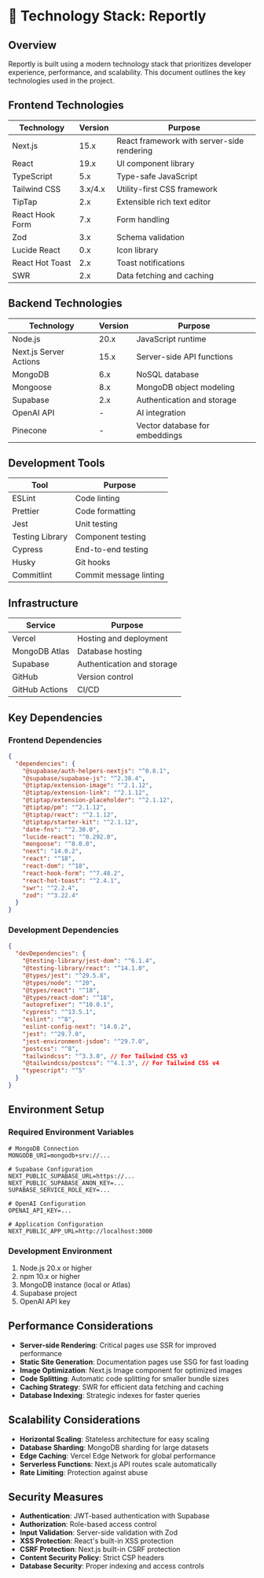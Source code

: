 # 📘 Technology Stack: Reportly

## Overview

Reportly is built using a modern technology stack that prioritizes developer experience, performance, and scalability. This document outlines the key technologies used in the project.

## Frontend Technologies

| Technology | Version | Purpose |
|------------|---------|---------|
| Next.js | 15.x | React framework with server-side rendering |
| React | 19.x | UI component library |
| TypeScript | 5.x | Type-safe JavaScript |
| Tailwind CSS | 3.x/4.x | Utility-first CSS framework |
| TipTap | 2.x | Extensible rich text editor |
| React Hook Form | 7.x | Form handling |
| Zod | 3.x | Schema validation |
| Lucide React | 0.x | Icon library |
| React Hot Toast | 2.x | Toast notifications |
| SWR | 2.x | Data fetching and caching |

## Backend Technologies

| Technology | Version | Purpose |
|------------|---------|---------|
| Node.js | 20.x | JavaScript runtime |
| Next.js Server Actions | 15.x | Server-side API functions |
| MongoDB | 6.x | NoSQL database |
| Mongoose | 8.x | MongoDB object modeling |
| Supabase | 2.x | Authentication and storage |
| OpenAI API | - | AI integration |
| Pinecone | - | Vector database for embeddings |

## Development Tools

| Tool | Purpose |
|------|---------|
| ESLint | Code linting |
| Prettier | Code formatting |
| Jest | Unit testing |
| Testing Library | Component testing |
| Cypress | End-to-end testing |
| Husky | Git hooks |
| Commitlint | Commit message linting |

## Infrastructure

| Service | Purpose |
|---------|---------|
| Vercel | Hosting and deployment |
| MongoDB Atlas | Database hosting |
| Supabase | Authentication and storage |
| GitHub | Version control |
| GitHub Actions | CI/CD |

## Key Dependencies

### Frontend Dependencies

```json
{
  "dependencies": {
    "@supabase/auth-helpers-nextjs": "^0.8.1",
    "@supabase/supabase-js": "^2.38.4",
    "@tiptap/extension-image": "^2.1.12",
    "@tiptap/extension-link": "^2.1.12",
    "@tiptap/extension-placeholder": "^2.1.12",
    "@tiptap/pm": "^2.1.12",
    "@tiptap/react": "^2.1.12",
    "@tiptap/starter-kit": "^2.1.12",
    "date-fns": "^2.30.0",
    "lucide-react": "^0.292.0",
    "mongoose": "^8.0.0",
    "next": "14.0.2",
    "react": "^18",
    "react-dom": "^18",
    "react-hook-form": "^7.48.2",
    "react-hot-toast": "^2.4.1",
    "swr": "^2.2.4",
    "zod": "^3.22.4"
  }
}
```

### Development Dependencies

```json
{
  "devDependencies": {
    "@testing-library/jest-dom": "^6.1.4",
    "@testing-library/react": "^14.1.0",
    "@types/jest": "^29.5.8",
    "@types/node": "^20",
    "@types/react": "^18",
    "@types/react-dom": "^18",
    "autoprefixer": "^10.0.1",
    "cypress": "^13.5.1",
    "eslint": "^8",
    "eslint-config-next": "14.0.2",
    "jest": "^29.7.0",
    "jest-environment-jsdom": "^29.7.0",
    "postcss": "^8",
    "tailwindcss": "^3.3.0", // For Tailwind CSS v3
    "@tailwindcss/postcss": "^4.1.3", // For Tailwind CSS v4
    "typescript": "^5"
  }
}
```

## Environment Setup

### Required Environment Variables

```
# MongoDB Connection
MONGODB_URI=mongodb+srv://...

# Supabase Configuration
NEXT_PUBLIC_SUPABASE_URL=https://...
NEXT_PUBLIC_SUPABASE_ANON_KEY=...
SUPABASE_SERVICE_ROLE_KEY=...

# OpenAI Configuration
OPENAI_API_KEY=...

# Application Configuration
NEXT_PUBLIC_APP_URL=http://localhost:3000
```

### Development Environment

1. Node.js 20.x or higher
2. npm 10.x or higher
3. MongoDB instance (local or Atlas)
4. Supabase project
5. OpenAI API key

## Performance Considerations

- **Server-side Rendering**: Critical pages use SSR for improved performance
- **Static Site Generation**: Documentation pages use SSG for fast loading
- **Image Optimization**: Next.js Image component for optimized images
- **Code Splitting**: Automatic code splitting for smaller bundle sizes
- **Caching Strategy**: SWR for efficient data fetching and caching
- **Database Indexing**: Strategic indexes for faster queries

## Scalability Considerations

- **Horizontal Scaling**: Stateless architecture for easy scaling
- **Database Sharding**: MongoDB sharding for large datasets
- **Edge Caching**: Vercel Edge Network for global performance
- **Serverless Functions**: Next.js API routes scale automatically
- **Rate Limiting**: Protection against abuse

## Security Measures

- **Authentication**: JWT-based authentication with Supabase
- **Authorization**: Role-based access control
- **Input Validation**: Server-side validation with Zod
- **XSS Protection**: React's built-in XSS protection
- **CSRF Protection**: Next.js built-in CSRF protection
- **Content Security Policy**: Strict CSP headers
- **Database Security**: Proper indexing and access controls
